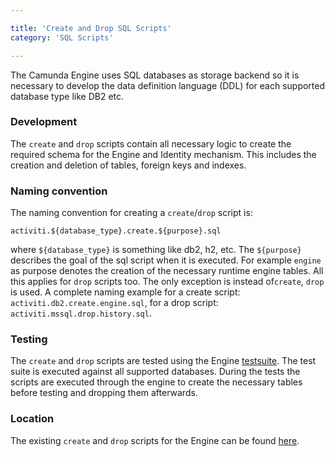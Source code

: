 ```yaml
---

title: 'Create and Drop SQL Scripts'
category: 'SQL Scripts'

---
```


The Camunda Engine uses SQL databases as storage backend so it is necessary to develop the data definition language (DDL) for each supported database type like DB2 etc.

### Development
The `create` and `drop` scripts contain all necessary logic to create the required schema for the Engine and Identity mechanism. This includes the creation and deletion of tables, foreign keys and indexes.

### Naming convention
The naming convention for creating a `create`/`drop` script is:

```
activiti.${database_type}.create.${purpose}.sql
```

where `${database_type}` is something like db2, h2, etc. The `${purpose}` describes the goal of the sql script when it is executed. 
For example `engine` as purpose denotes the creation of the necessary runtime engine tables.
All this applies for `drop` scripts too. The only exception is instead of`create`, `drop` is used.
A complete naming example for a create script: `activiti.db2.create.engine.sql`, for a drop script: `activiti.mssql.drop.history.sql`.

### Testing
The `create` and `drop` scripts are tested using the Engine [testsuite](https://github.com/camunda/camunda-bpm-platform/tree/master/engine/src/test/). The test suite is executed against all supported databases.
During the tests the scripts are executed through the engine to create the necessary tables before testing and dropping them afterwards.

### Location
The existing `create` and `drop` scripts for the Engine can be found [here](https://github.com/camunda/camunda-bpm-platform/tree/master/engine/src/main/resources/org/camunda/bpm/engine/db).